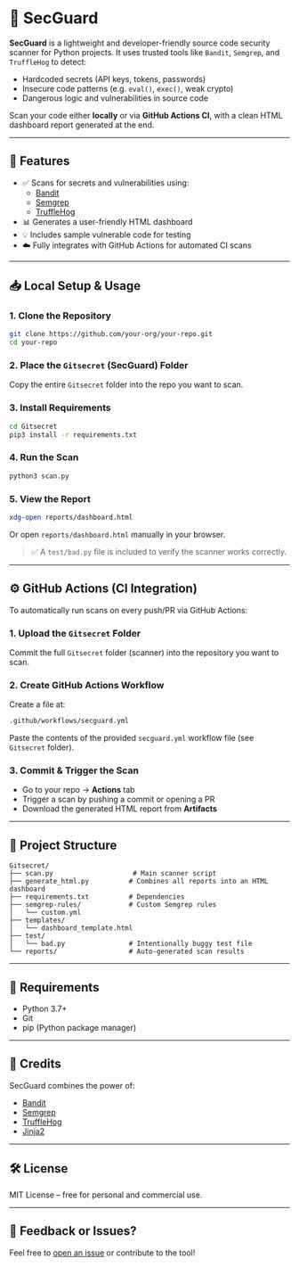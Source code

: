 
# 🔐 SecGuard

**SecGuard** is a lightweight and developer-friendly source code security scanner for Python projects. It uses trusted tools like `Bandit`, `Semgrep`, and `TruffleHog` to detect:

- Hardcoded secrets (API keys, tokens, passwords)
- Insecure code patterns (e.g. `eval()`, `exec()`, weak crypto)
- Dangerous logic and vulnerabilities in source code

Scan your code either **locally** or via **GitHub Actions CI**, with a clean HTML dashboard report generated at the end.

---

## 🚀 Features

- ✅ Scans for secrets and vulnerabilities using:
  - [Bandit](https://github.com/PyCQA/bandit)
  - [Semgrep](https://semgrep.dev/)
  - [TruffleHog](https://github.com/trufflesecurity/trufflehog)
- 📊 Generates a user-friendly HTML dashboard
- 💡 Includes sample vulnerable code for testing
- ☁️ Fully integrates with GitHub Actions for automated CI scans

---

## 📥 Local Setup & Usage

### 1. Clone the Repository

```bash
git clone https://github.com/your-org/your-repo.git
cd your-repo
```

### 2. Place the `Gitsecret` (SecGuard) Folder

Copy the entire `Gitsecret` folder into the repo you want to scan.

### 3. Install Requirements

```bash
cd Gitsecret
pip3 install -r requirements.txt
```

### 4. Run the Scan

```bash
python3 scan.py
```

### 5. View the Report

```bash
xdg-open reports/dashboard.html
```

Or open `reports/dashboard.html` manually in your browser.

> ✅ A `test/bad.py` file is included to verify the scanner works correctly.

---

## ⚙️ GitHub Actions (CI Integration)

To automatically run scans on every push/PR via GitHub Actions:

### 1. Upload the `Gitsecret` Folder

Commit the full `Gitsecret` folder (scanner) into the repository you want to scan.

### 2. Create GitHub Actions Workflow

Create a file at:

```bash
.github/workflows/secguard.yml
```

Paste the contents of the provided `secguard.yml` workflow file (see `Gitsecret` folder).

### 3. Commit & Trigger the Scan

- Go to your repo → **Actions** tab
- Trigger a scan by pushing a commit or opening a PR
- Download the generated HTML report from **Artifacts**

---

## 📂 Project Structure

```
Gitsecret/
├── scan.py                    # Main scanner script
├── generate_html.py          # Combines all reports into an HTML dashboard
├── requirements.txt          # Dependencies
├── semgrep-rules/            # Custom Semgrep rules
│   └── custom.yml
├── templates/
│   └── dashboard_template.html
├── test/
│   └── bad.py                # Intentionally buggy test file
└── reports/                  # Auto-generated scan results
```

---

## 📌 Requirements

- Python 3.7+
- Git
- pip (Python package manager)

---

## 📣 Credits

SecGuard combines the power of:
- [Bandit](https://github.com/PyCQA/bandit)
- [Semgrep](https://semgrep.dev/)
- [TruffleHog](https://github.com/trufflesecurity/trufflehog)
- [Jinja2](https://jinja.palletsprojects.com/)

---

## 🛠️ License

MIT License – free for personal and commercial use.

---

## 💬 Feedback or Issues?

Feel free to [open an issue](https://github.com/your-org/your-repo/issues) or contribute to the tool!
